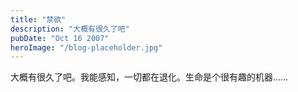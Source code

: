 ```yaml
---
title: "禁欲"
description: "大概有很久了吧"
pubDate: "Oct 16 2007"
heroImage: "/blog-placeholder.jpg"
---
```

大概有很久了吧。我能感知，一切都在退化。生命是个很有趣的机器……
